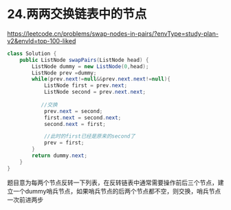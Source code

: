 # 24.两两交换链表中的节点

https://leetcode.cn/problems/swap-nodes-in-pairs/?envType=study-plan-v2&envId=top-100-liked

```java
class Solution {
    public ListNode swapPairs(ListNode head) {
        ListNode dummy = new ListNode(0,head);
        ListNode prev =dummy;
        while(prev.next!=null&&prev.next.next!=null){
            ListNode first = prev.next;
            ListNode second = prev.next.next;
           
           //交换
            prev.next = second;
            first.next = second.next;
            second.next = first;

            //此时的first已经是原来的second了
            prev = first; 
        }
        return dummy.next;
    }
}
```

题目意为每两个节点反转一下列表，在反转链表中通常需要操作前后三个节点，建立一个dummy哨兵节点，如果哨兵节点的后两个节点都不空，则交换，哨兵节点一次前进两步